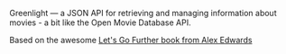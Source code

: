 Greenlight — a JSON API for retrieving and managing information about movies - a bit like the Open Movie Database API.

Based on the awesome [Let's Go Further book from Alex Edwards](https://lets-go-further.alexedwards.net/)
